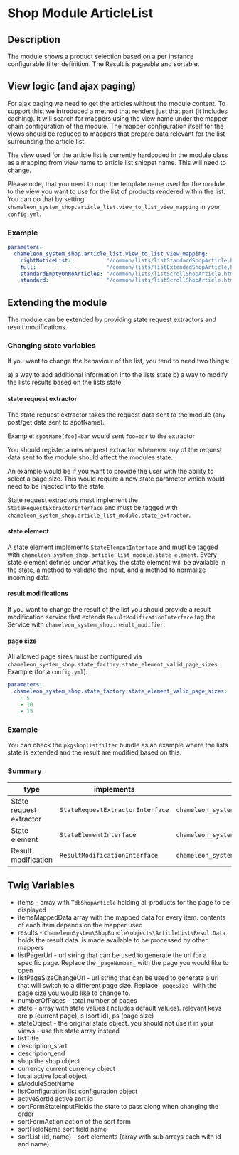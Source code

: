 # Shop Module ArticleList

## Description

The module shows a product selection based on a per instance configurable filter definition. The Result is pageable and sortable.

## View logic (and ajax paging)

For ajax paging we need to get the articles without the module content. To support this, we introduced a method that renders just that part (it includes caching). It will search for mappers using the view name under the mapper chain configuration of the module. The mapper configuration itself for the views should be reduced to mappers that prepare data relevant for the list surrounding the article list.

The view used for the article list is currently hardcoded in the module class as a mapping from view name to article list snippet name. This will need to change.

Please note, that you need to map the template name used for the module to the view you want to use for the list of products rendered within the list. You can do that by setting `chameleon_system_shop.article_list.view_to_list_view_mapping` in your `config.yml`.

### Example

```yaml
parameters:
  chameleon_system_shop.article_list.view_to_list_view_mapping:
    rightNoticeList:           "/common/lists/listStandardShopArticle.html.twig"
    full:                      "/common/lists/listExtendedShopArticle.html.twig"
    standardEmptyOnNoArticles: "/common/lists/listScrollShopArticle.html.twig"
    standard:                  "/common/lists/listScrollShopArticle.html.twig"
```

## Extending the module

The module can be extended by providing state request extractors and result modifications.

### Changing state variables

If you want to change the behaviour of the list, you tend to need two things:

a) a way to add additional information into the lists state
b) a way to modify the lists results based on the lists state

#### state request extractor

The state request extractor takes the request data sent to the module (any post/get data sent to spotName).

Example: `spotName[foo]=bar` would sent `foo=bar` to the extractor

You should register a new request extractor whenever any of the request data sent to the module should affect the modules state.

An example would be if you want to provide the user with the ability to select a page size. This would require a new state parameter which would need to be injected into the state.

State request extractors must implement the `StateRequestExtractorInterface` and must be tagged with `chameleon_system_shop.article_list_module.state_extractor`.

#### state element

A state element implements `StateElementInterface` and must be tagged with `chameleon_system_shop.article_list_module.state_element`. Every state element defines under what key the state element will be available in the state, a method to validate the input, and a method to normalize incoming data

#### result modifications

If you want to change the result of the list you should provide a result modification service that extends `ResultModificationInterface` tag the Service with `chameleon_system_shop.result_modifier`.

#### page size

All allowed page sizes must be configured via `chameleon_system_shop.state_factory.state_element_valid_page_sizes`. Example (for a `config.yml`):

```yaml
parameters:
  chameleon_system_shop.state_factory.state_element_valid_page_sizes:
    - 5
    - 10
    - 15
```

### Example

You can check the `pkgshoplistfilter` bundle as an example where the lists state is extended and the result are modified based on this.

### Summary

| type                   | implements                    | auto registered via tag                                  |
|------------------------|-------------------------------|----------------------------------------------------------|
| State request extractor | `StateRequestExtractorInterface` | `chameleon_system_shop.article_list_module.state_extractor` |
| State element          | `StateElementInterface`       | `chameleon_system_shop.article_list_module.state_element`   |
| Result modification    | `ResultModificationInterface` | `chameleon_system_shop.result_modifier`                    |

## Twig Variables

- items - array with `TdbShopArticle` holding all products for the page to be displayed
- itemsMappedData array with the mapped data for every item. contents of each item depends on the mapper used
- results - `ChameleonSystem\ShopBundle\objects\ArticleList\ResultData` holds the result data. is made available to be processed by other mappers
- listPagerUrl - url string that can be used to generate the url for a specific page. Replace the `_pageNumber_` with the page you would like to open
- listPageSizeChangeUrl - url string that can be used to generate a url that will switch to a different page size. Replace `_pageSize_` with the page size you would like to change to.
- numberOfPages - total number of pages
- state - array with state values (includes default values). relevant keys are p (current page), s (sort id), ps (page size)
- stateObject - the original state object. you should not use it in your views - use the state array instead
- listTitle
- description_start
- description_end
- shop the shop object
- currency current currency object
- local active local object
- sModuleSpotName
- listConfiguration list configuration object
- activeSortId active sort id
- sortFormStateInputFields the state to pass along when changing the order
- sortFormAction action of the sort form
- sortFieldName sort field name
- sortList (id, name) - sort elements (array with sub arrays each with id and name)